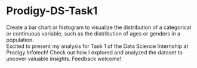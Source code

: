 # Prodigy-DS-Task1
Create a bar chart or histogram to visualize the distribution of a categorical or continuous variable, such as the distribution of ages or genders in a population.    
Excited to present my analysis for Task 1 of the Data Science Internship at Prodigy Infotech!  Check out how I explored and analyzed the dataset to uncover valuable insights. Feedback welcome!

